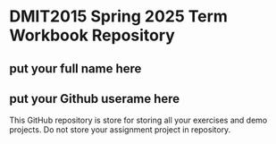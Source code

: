 # DMIT2015 Spring 2025 Term Workbook Repository

## put your full name here

## put your Github userame here

This GitHub repository is store for storing all your exercises and demo projects. 
Do not store your assignment project in repository.
